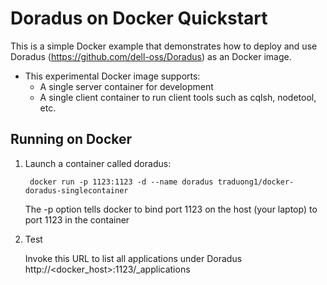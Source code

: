 Doradus on Docker Quickstart
============================

This is a simple Docker example that demonstrates how to deploy and use Doradus (https://github.com/dell-oss/Doradus) as an Docker image.

- This experimental Docker image supports: 
	- A single server container for development
	- A single client container to run client tools such as cqlsh, nodetool, etc.



Running on Docker
----------------

1. Launch a container called doradus:

		docker run -p 1123:1123 -d --name doradus traduong1/docker-doradus-singlecontainer
   The -p option tells docker to bind port 1123 on the host (your laptop) to port 1123 in the container

2. Test

   Invoke this URL to list all applications under Doradus
   		http://<docker_host>:1123/_applications